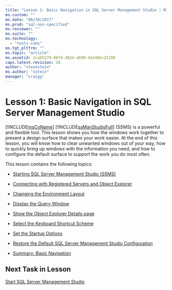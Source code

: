 ```yaml
---
title: "Lesson 1: Basic Navigation in SQL Server Management Studio | Microsoft Docs"
ms.custom: ""
ms.date: "08/30/2017"
ms.prod: "sql-non-specified"
ms.reviewer: ""
ms.suite: ""
ms.technology: 
  - "tools-ssms"
ms.tgt_pltfrm: ""
ms.topic: "article"
ms.assetid: 2cab5279-86fd-482d-a690-de24bbc25299
caps.latest.revision: 28
author: "stevestein"
ms.author: "sstein"
manager: "craigg"
---
```

# Lesson 1: Basic Navigation in SQL Server Management Studio
[!INCLUDE[msCoName](../../includes/msconame-md.md)] [!INCLUDE[ssManStudioFull](../../includes/ssmanstudiofull-md.md)] (SSMS) is a powerful and flexible tool. This lesson shows you how the windows work together to present a design surface that makes your work easier. At the end of this lesson, you will know how to clear unwanted windows out of your way, how to quickly bring up windows with the information you need, and how to configure the default surface to support the work you do most often.  
  
This lesson contains the following topics:  
  
-   [Starting SQL Server Management Studio (SSMS)](lesson-1-1-start-sql-server-management-studio.md)  
  
-   [Connecting with Registered Servers and Object Explorer](lesson-1-2-connect-with-registered-servers-and-object-explorer)  
  
-   [Changing the Environment Layout](lesson-1-3-change-the-environment-layout)  
  
-   [Display the Query Window](lesson-1-4-display-the-query-window)  
  
-   [Show the Object Explorer Details page](lesson-1-5-show-the-object-explorer-details-page)  
  
-   [Select the Keyboard Shortcut Scheme](lesson-1-6-select-the-keyboard-shortcut-scheme)  
  
-   [Set the Startup Options](lesson-1-7-set-the-startup-options) 
  
-   [Restore the Default SQL Server Management Studio Configuration](lesson-1-8-restore-the-default-sql-server-management-studio-configuration)  
  
-   [Summary: Basic Navigation](lesson-1-9-summary-basic-navigation)  
  
## Next Task in Lesson  
[Start SQL Server Management Studio](lesson-1-1-start-sql-server-management-studio.md)  
  
  
  

